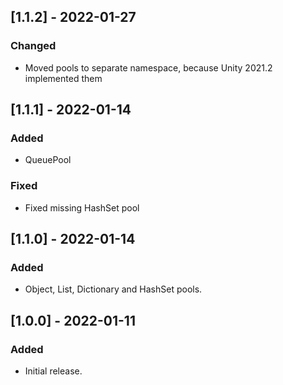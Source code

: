 ## [1.1.2] - 2022-01-27

### Changed
- Moved pools to separate namespace, because Unity 2021.2 implemented them

## [1.1.1] - 2022-01-14

### Added
- QueuePool

### Fixed
- Fixed missing HashSet pool

## [1.1.0] - 2022-01-14

### Added
- Object, List, Dictionary and HashSet pools.

## [1.0.0] - 2022-01-11

### Added
- Initial release.